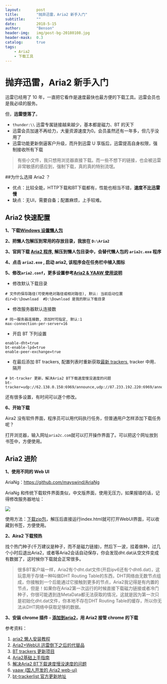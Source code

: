 ```yaml
---
layout:       post
title:        "抛弃迅雷，Aria2 新手入门"
subtitle:     ""
date:         2018-5-15
author:       "Benson"
header-img:   img/post-bg-20180108.jpg
header-mask:  0.3
catalog:      true
tags:
    - Aria2
    - 下载工具
---
```

# 抛弃迅雷，Aria2 新手入门

迅雷已经用了 10 年，一直把它看作是速度最快也最方便的下载工具。迅雷会员也是我必续的服务。

但，**迅雷堕落了**。
* `thunder:\\` 迅雷专属链接越来越少，基本都是磁力、BT 的天下
* 迅雷会员加速不再给力，大量资源速度为0。会员虽然还有一年多，但几乎没用了
* 迅雷功能更新倒逼客户升级，而升到迅雷 U 享版后，迅雷提高自身权限，强制接收所有下载
> 有些小文件，我只想用浏览器直接下载。而一些不想下的链接，也会被迅雷非常敏感的感应到，强制下载，真的真的特别流氓。



##为什么选择 Aria2 ？

* 优点：比较全能，HTTP下载和BT下载都有，性能也相当不错，**速度不比迅雷慢**
* 缺点：无UI，需要自备；配置麻烦，上手较难。




## Aria2 快速配置

**1、下载[Windows 设置懒人包](http://aria2c.com/archiver/aria2.zip)**

**2、把懒人包解压到常用的存放目录，我放在 `D:\Aria2`**

**3、官网下载 [Aria2 程序](https://github.com/aria2/aria2/releases), 解压到懒人包目录中，会替代懒人包的 `aria2c.exe` 程序**

**4、点击 `aria2.exe` , 启动 aria2, 该程序会在任务栏中植入图标**

**5、修改`aria2.conf`，更多设置参考[Aria2 & YAAW 使用说明](http://aria2c.com/usage.html)**

* 修改默认下载目录

```
# 文件的保存路径(可使用绝对路径或相对路径), 默认: 当前启动位置
dir=D:\Download  #D:\Download 是我的默认下载目录
```

* 修改服务器默认连接数

```
# 同一服务器连接数, 添加时可指定, 默认:1
max-connection-per-server=16
```

* 开启 BT 下列设置

```
enable-dht=true
bt-enable-lpd=true
enable-peer-exchange=true
```

* 在最后添加 BT trackers, 配置列表时重新获取[最新 trackers](https://raw.githubusercontent.com/ngosang/trackerslist/master/trackers_best.txt), tracker 中用`，`隔开

```
# bt-tracker 更新，解决Aria2 BT下载速度慢没速度的问题
bt-tracker=udp://62.138.0.158:6969/announce,udp://87.233.192.220:6969/announce,udp://111.6.78.96:6969/announce,udp://90.179.64.91:1337/announce,udp://51.15.4.13:1337/announce,udp://151.80.120.113:2710/announce,udp://191.96.249.23:6969/announce,udp://35.187.36.248:1337/announce,udp://123.249.16.65:2710/announce,udp://210.244.71.25:6969/announce,udp://78.142.19.42:1337/announce,udp://173.254.219.72:6969/announce,udp://51.15.76.199:6969/announce,udp://51.15.40.114:80/announce,udp://91.212.150.191:3418/announce,udp://103.224.212.222:6969/announce,udp://5.79.83.194:6969/announce,udp://92.241.171.245:6969/announce,udp://5.79.209.57:6969/announce,udp://82.118.242.198:1337/announce
```

还有很多设置，有时间可以逐个修改。

**6、开始下载**

Aira2 没有软件界面，程序员可以用代码执行任务，但普通用户怎样添加下载任务呢？

打开浏览器，输入网址`aria2c.com`就可以打开操作界面了。可以把这个网址放到书签中，方便使用。



## Aria2 进阶

**1、使用不同的 Web UI**

AriaNg：https://github.com/mayswind/AriaNg

AriaNg 和传统下载软件界面类似，中文版界面，使用无压力，如果报错的话，记得修改服务器地址：

![](http://tc.seoipo.com/20180516104758.png)

使用方法：[下载zip包](https://github.com/mayswind/AriaNg-DailyBuild/archive/master.zip)，解压后直接运行index.html就可打开WebUI界面，可以收藏到书签，方便使用。

**2、Aira2 下载预热**

找个热门种子(千万建议是种子，而不是磁力链接)，然后下一波，挂着做种，过几个小时后退出Aria2，或者等Aria2会话自动保存，你会发现dht.dat从空文件变成有数据了，这时候你下载就会正常很多。

> 很多BT客户端一样，Aria2有个dht.dat文件(开启ipv6还有个dht6.dat)，这玩意用于存储一种叫做DHT Routing Table的东西，DHT网络由无数节点组成，你接触到一个后能通过它接触到更多的节点，Aria2我记得是有内置的节点，但是！如果你在Aria2第一次运行的时候直接下载磁力链接或者冷门种子，你很可能遇到连MetaData都无法获取的情况，这就是因为第一次只是初始化dht.dat文件，你本地不存在DHT Routing Table的缓存，所以你无法从DHT网络中获取足够的数据。

**3、安装 chrome 插件 - [添加到aria2](https://chrome.google.com/webstore/detail/nimeojfecmndgolmlmjghjmbpdkhhogl)，用 Aria2 接管 chrome 的下载**




参考资料：
1. [aria2 懒人安装教程](https://www.appinn.com/aria2-in-windows-setup/)
2. [Aria2+WebUI,迅雷倒下之后的代替品](http://blog.sina.com.cn/s/blog_6bf2cd8a0102x3w2.html)
3. [BT trackers 更新项目](https://github.com/ngosang/trackerslist)
4. [Aria2基础上手指南](https://zhuanlan.zhihu.com/p/30666881)
5. [解决Aria2 BT下载速度慢没速度的问题](http://www.senra.me/solutions-to-aria2-bt-metalink-download-slowly/)
6. [yaaw (国人开发的 Aria2 web-ui)]( https://github.com/binux/yaaw)
7. [bt-trackerlist 官方更新地址](https://github.com/ngosang/trackerslist)

